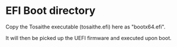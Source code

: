 # EFI Boot directory

Copy the Tosaithe executable (tosaithe.efi) here as "bootx64.efi".

It will then be picked up the UEFI firmware and executed upon boot.

